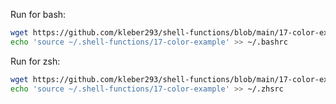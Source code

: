 
Run for bash:

```sh
wget https://github.com/kleber293/shell-functions/blob/main/17-color-example/17-color-example
echo 'source ~/.shell-functions/17-color-example' >> ~/.bashrc
```

Run for zsh:

```sh
wget https://github.com/kleber293/shell-functions/blob/main/17-color-example/17-color-example
echo 'source ~/.shell-functions/17-color-example' >> ~/.zhsrc
```
            
